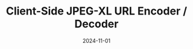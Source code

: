 ---
title: "Client-Side JPEG-XL URL Encoder / Decoder"
date: "2024-11-01"
image: "/images/blog/qrcode-post.png"
description: "Client-side JPEG-XL encoder to generate a URL that encodes an image."
link: "/encode/"
tags: ["Frontend", "Astro", "React", "Media", "Compression"]
---